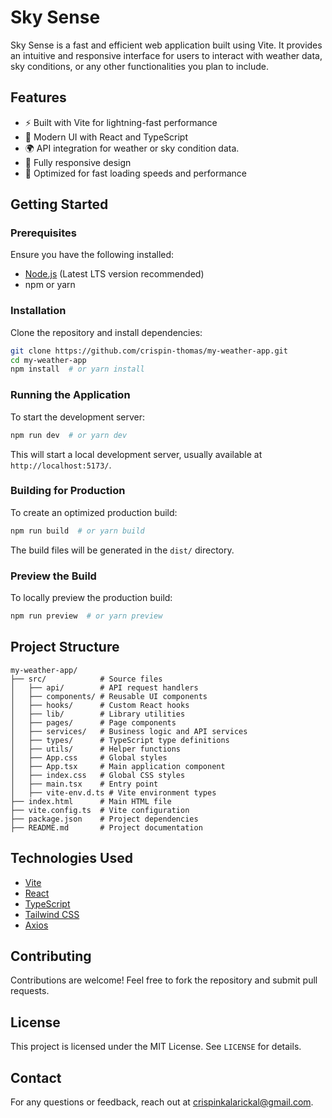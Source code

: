 # Sky Sense

Sky Sense is a fast and efficient web application built using Vite. It provides an intuitive and responsive interface for users to interact with weather data, sky conditions, or any other functionalities you plan to include.

## Features
- ⚡ Built with Vite for lightning-fast performance
- 🎨 Modern UI with React and TypeScript
- 🌍 API integration for weather or sky condition data.
- 📱 Fully responsive design
- 🚀 Optimized for fast loading speeds and performance

## Getting Started
### Prerequisites
Ensure you have the following installed:
- [Node.js](https://nodejs.org/) (Latest LTS version recommended)
- npm or yarn

### Installation
Clone the repository and install dependencies:
```sh
git clone https://github.com/crispin-thomas/my-weather-app.git
cd my-weather-app
npm install  # or yarn install
```

### Running the Application
To start the development server:
```sh
npm run dev  # or yarn dev
```
This will start a local development server, usually available at `http://localhost:5173/`.

### Building for Production
To create an optimized production build:
```sh
npm run build  # or yarn build
```
The build files will be generated in the `dist/` directory.

### Preview the Build
To locally preview the production build:
```sh
npm run preview  # or yarn preview
```

## Project Structure
```
my-weather-app/
├── src/            # Source files
│   ├── api/        # API request handlers
│   ├── components/ # Reusable UI components
│   ├── hooks/      # Custom React hooks
│   ├── lib/        # Library utilities
│   ├── pages/      # Page components
│   ├── services/   # Business logic and API services
│   ├── types/      # TypeScript type definitions
│   ├── utils/      # Helper functions
│   ├── App.css     # Global styles
│   ├── App.tsx     # Main application component
│   ├── index.css   # Global CSS styles
│   ├── main.tsx    # Entry point
│   ├── vite-env.d.ts # Vite environment types
├── index.html      # Main HTML file
├── vite.config.ts  # Vite configuration
├── package.json    # Project dependencies
├── README.md       # Project documentation
```

## Technologies Used
- [Vite](https://vitejs.dev/)
- [React](https://react.dev/)
- [TypeScript](https://www.typescriptlang.org/)
- [Tailwind CSS](https://tailwindcss.com/)
- [Axios](https://axios-http.com/)

## Contributing
Contributions are welcome! Feel free to fork the repository and submit pull requests.

## License
This project is licensed under the MIT License. See `LICENSE` for details.

## Contact
For any questions or feedback, reach out at crispinkalarickal@gmail.com.

